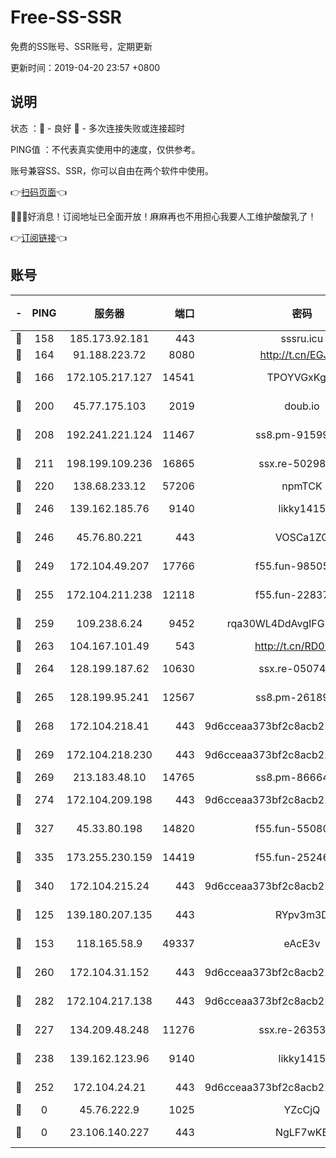 # Free-SS-SSR

免费的SS账号、SSR账号，定期更新

更新时间：2019-04-20 23:57 +0800

## 说明

状态     ：🙂 - 良好 🙁 - 多次连接失败或连接超时

PING值   ：不代表真实使用中的速度，仅供参考。

账号兼容SS、SSR，你可以自由在两个软件中使用。

👉[扫码页面](https://liesauer.github.io/Free-SS-SSR/)👈

🎉🎉🎉好消息！订阅地址已全面开放！麻麻再也不用担心我要人工维护酸酸乳了！

👉[订阅链接](https://www.liesauer.net/yogurt/subscribe?ACCESS_TOKEN=DAYxR3mMaZAsaqUb)👈

## 账号

|-|PING|服务器|端口|密码|加密方式|区域|
|:----:|:----:|:-----:|-----:|:----:|:----:|:----:|
|🙂|158|185.173.92.181|443|sssru.icu|rc4-md5|RU|
|🙂|164|91.188.223.72|8080|http://t.cn/EGJIyrl|rc4-md5|RU|
|🙂|166|172.105.217.127|14541|TPOYVGxKglpi|aes-256-cfb|JP|
|🙂|200|45.77.175.103|2019|doub.io|aes-128-ctr|SG|
|🙂|208|192.241.221.124|11467|ss8.pm-91599919|aes-256-cfb|US|
|🙂|211|198.199.109.236|16865|ssx.re-50298723|aes-256-cfb|US|
|🙂|220|138.68.233.12|57206|npmTCK|rc4-md5|US|
|🙂|246|139.162.185.76|9140|likky1415|aes-256-cfb|DE|
|🙂|246|45.76.80.221|443|VOSCa1ZG|aes-256-cfb|DE|
|🙂|249|172.104.49.207|17766|f55.fun-98505855|aes-256-cfb|SG|
|🙂|255|172.104.211.238|12118|f55.fun-22837122|aes-256-cfb|US|
|🙂|259|109.238.6.24|9452|rqa30WL4DdAvgIFG6Fs3znzTa|aes-256-cfb|FR|
|🙂|263|104.167.101.49|543|http://t.cn/RD0D7sx|rc4-md5|CA|
|🙂|264|128.199.187.62|10630|ssx.re-05074974|aes-256-cfb|SG|
|🙂|265|128.199.95.241|12567|ss8.pm-26189593|aes-256-cfb|SG|
|🙂|268|172.104.218.41|443|9d6cceaa373bf2c8acb22e60b6a58be6|aes-256-cfb|US|
|🙂|269|172.104.218.230|443|9d6cceaa373bf2c8acb22e60b6a58be6|aes-256-cfb|US|
|🙂|269|213.183.48.10|14765|ss8.pm-86664853|rc4-md5|RU|
|🙂|274|172.104.209.198|443|9d6cceaa373bf2c8acb22e60b6a58be6|aes-256-cfb|US|
|🙂|327|45.33.80.198|14820|f55.fun-55080399|aes-256-cfb|US|
|🙂|335|173.255.230.159|14419|f55.fun-25246230|aes-256-cfb|US|
|🙂|340|172.104.215.24|443|9d6cceaa373bf2c8acb22e60b6a58be6|aes-256-cfb|US|
|🙂|125|139.180.207.135|443|RYpv3m3D|aes-256-cfb|JP|
|🙂|153|118.165.58.9|49337|eAcE3v|chacha20-ietf|TW|
|🙂|260|172.104.31.152|443|9d6cceaa373bf2c8acb22e60b6a58be6|aes-256-cfb|US|
|🙂|282|172.104.217.138|443|9d6cceaa373bf2c8acb22e60b6a58be6|aes-256-cfb|US|
|🙁|227|134.209.48.248|11276|ssx.re-26353415|aes-256-cfb|US|
|🙁|238|139.162.123.96|9140|likky1415|aes-256-cfb|JP|
|🙁|252|172.104.24.21|443|9d6cceaa373bf2c8acb22e60b6a58be6|aes-256-cfb|US|
|🙁|0|45.76.222.9|1025|YZcCjQ|rc4-md5|JP|
|🙁|0|23.106.140.227|443|NgLF7wKB|aes-256-cfb|US|
